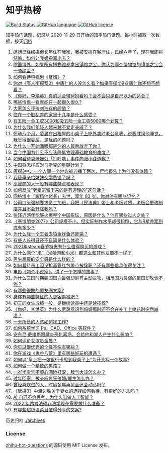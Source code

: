 # 知乎热榜
[![Build Status](https://github.com/ToWeLong/zhihu-hot-questions/workflows/CI/badge.svg)](https://github.com/ToWeLong/zhihu-hot-questions/actions)
[![GitHub language](https://img.shields.io/badge/language-golang-orange.svg)](https://golang.org/)
[![GitHub license](https://img.shields.io/github/license/ToWeLong/zhihu-hot-questions)](https://github.com/ToWeLong/zhihu-hot-questions/blob/main/LICENSE)

知乎热门话题，记录从 2020-11-29 日开始的知乎热门话题。每小时抓取一次数据，按天[归档](./archives)

<!-- BEGIN -->

1. [姐姐已经结婚但长年住在我家，我被安排在客厅住，已经六年了，现在我即将结婚，如何让我姐搬离出去？](https://www.zhihu.com/question/444278546)
1. [除国博外，如果所有博物馆都拿出镇馆之宝，你认为哪个博物馆的镇馆之宝会一骑绝尘？](https://www.zhihu.com/question/439459795)
1. [如何看待电视剧《赘婿》？](https://www.zhihu.com/question/444425031)
1. [你对《唐人街探案3》中唐仁的人设怎么看？如果唐探4没有唐仁你还想不想看？](https://www.zhihu.com/question/444402807)
1. [《你好，李焕英》真的适合带爸妈看吗？会不会只是自己以为的适合？](https://www.zhihu.com/question/444136127)
1. [哪些情侣一看就能在一起很久很久?](https://www.zhihu.com/question/309398217)
1. [大家怎么评价刘浩存的颜值？](https://www.zhihu.com/question/415082238)
1. [住在一个脏乱差的家里十几年是什么感受？](https://www.zhihu.com/question/47639633)
1. [有五险一金工资3000和没五险一金工资5000哪个划算？](https://www.zhihu.com/question/440199672)
1. [为什么我们年轻人越来越不爱走亲戚了？](https://www.zhihu.com/question/444422444)
1. [怀孕八个月，凌晨在出租屋的小桌子上吃外卖时老公吼我，说我耽误他睡觉，我觉得很委屈，是我的问题吗？](https://www.zhihu.com/question/423932098)
1. [为什么一开始满眼都是你的人最后放弃了你？](https://www.zhihu.com/question/437654996)
1. [当今中国为什么不应该降低物理基础教育的难度？](https://www.zhihu.com/question/277106464)
1. [如何看待袁姗姗就「打呼噜」事件向张小斐道歉？](https://www.zhihu.com/question/444533416)
1. [中国将怎样应对马斯克的星链计划？](https://www.zhihu.com/question/400636133)
1. [唐探3中，一个人同一个地方被刀捅了两次，尸检报告上为何没有体现？](https://www.zhihu.com/question/444193521)
1. [我替母亲给妹妹交学费错了吗？](https://www.zhihu.com/question/444476120)
1. [高智商的人一般有哪些特点和表现？](https://www.zhihu.com/question/21897136)
1. [如何反驳“老祖宗留下来的是有道理的”这句话？](https://www.zhihu.com/question/443549768)
1. [网络博主「耀杨他姥爷」去世，享年 83 岁，你对他有哪些记忆？](https://www.zhihu.com/question/444700404)
1. [公司口头强制要求员工加班，我把《民法典》带上和老板对质，老板会更改制度并且不会开除我吗？](https://www.zhihu.com/question/444430837)
1. [张译近两年能够火爆整个中国影坛，原因是什么？他有哪些过人之处？](https://www.zhihu.com/question/433569117)
1. [《赛博朋克2077》公司规模不小，但实际制作水平却很粗糙，它与R星差距到底有多少？](https://www.zhihu.com/question/436307893)
1. [为什么我一个王者去铂金炸鱼还能输？](https://www.zhihu.com/question/443558001)
1. [有些人长得丑还不自知是什么体验？](https://www.zhihu.com/question/357048642)
1. [2021年steam春节特惠有什么值得购买的游戏？](https://www.zhihu.com/question/444038906)
1. [为什么两个“米”（米哈游和小米）都这么和其他友商不一样？](https://www.zhihu.com/question/444047397)
1. [男生想要的安全感是什么样的？](https://www.zhihu.com/question/387187084)
1. [如何看待员工因没抢高管红包差点被辞职？还有哪些信息值得关注？](https://www.zhihu.com/question/444416590)
1. [电影《刺杀小说家》，讲了一个怎样的故事？](https://www.zhihu.com/question/444041345)
1. [为什么三国时期魏国国力最强却鲜有主动进攻，相反国力最弱的蜀国却攻伐不停？](https://www.zhihu.com/question/37034220)
1. [有哪些很酷的朋友圈文案?](https://www.zhihu.com/question/346046856)
1. [身体有哪些特征的人更容易减肥？](https://www.zhihu.com/question/443704448)
1. [初三的女生成绩一般，是继续读高中还是读技校?](https://www.zhihu.com/question/438520346)
1. [《你好，李焕英》为什么贾玲意识到妈妈那时还不会在补丁上绣花时突然崩溃？](https://www.zhihu.com/question/444267187)
1. [一无所长的人该如何找工作?](https://www.zhihu.com/question/324367397)
1. [如何系统学习 Ps、CAD、Office 等软件？](https://www.zhihu.com/question/31573452)
1. [安东尼·戴维斯跟腱炎恶化离场，会给他和湖人产生什么影响？](https://www.zhihu.com/question/444523945)
1. [如何评价女演员金晨？](https://www.zhihu.com/question/41690160)
1. [你见过很优秀的个性签名有哪些？](https://www.zhihu.com/question/265584312)
1. [你在游戏《鬼谷八荒》里有哪些好玩的遭遇？](https://www.zhihu.com/question/442178522)
1. [如何以“皇上把一张银行卡甩到我桌子上”为开头写一个故事?](https://www.zhihu.com/question/439189931)
1. [如何做一个精致的男孩？](https://www.zhihu.com/question/275440692)
1. [一岁半宝宝不顺心满地打滚，脾气大该怎么办？](https://www.zhihu.com/question/439118994)
1. [过年回家，被亲戚疯狂催婚/催生怎么办？](https://www.zhihu.com/question/443338379)
1. [曾经喜欢过的人，时隔多年再见面还会动心吗？](https://www.zhihu.com/question/436416189)
1. [《唐探3》中渡边胜关于妻女的选择如何看待，有更好的方法吗？](https://www.zhihu.com/question/444172039)
1. [AI 自己不会思考，为什么叫做人工智能？](https://www.zhihu.com/question/438440387)
1. [2022 年跨考法硕非法学现在需要做什么准备？](https://www.zhihu.com/question/420580998)
1. [有哪些超级温柔且值得分享的文案?](https://www.zhihu.com/question/398204205)

<!-- END -->

历史归档 [./archives](./archives)


### License
[zhihu-hot-questions](https://github.com/towelong/zhihu-hot-questions) 的源码使用 MIT License 发布。